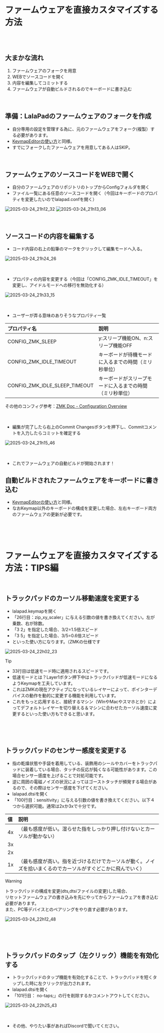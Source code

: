 # ファームウェアを直接カスタマイズする方法
<br/><br/>
## 大まかな流れ

1. ファームウェアのフォークを用意
2. WEBでソースコードを開く
3. 内容を編集してコミットする
4. ファームウェアが自動ビルドされるのでキーボードに書き込む
<br/><br/><br/>

## 準備：LalaPadのファームウェアのフォークを作成

- 自分専用の設定を管理する為に、元のファームウェアをフォーク(複製）する必要があります。
- [KeymapEditorの使い方](https://github.com/ShiniNet/LalaPad/blob/main/doc/KeymapEdit.md)と同様。
- すでにフォークしたファームウェアを用意してある人はSKIP。
<br/><br/><br/>

## ファームウェアのソースコードをWEBで開く

- 自分のファームウェアのリポジトリのトップからConfigフォルダを開く
- ファイル一覧にある任意のソースコードを開く（今回はキーボードのプロパティを変更したいのでlalapad.confを開く）
  
![2025-03-24_21h12_32](https://github.com/user-attachments/assets/7ec78824-0b4a-4cdd-9f07-f4e544c9b403)
![2025-03-24_21h13_06](https://github.com/user-attachments/assets/1b781b95-2f3d-4d8f-b2cd-f56d9ede2c24)
<br/><br/><br/>

## ソースコードの内容を編集する

- コード内容の右上の鉛筆のマークをクリックして編集モードへ入る。
  
![2025-03-24_21h24_26](https://github.com/user-attachments/assets/742587f4-57f3-432f-bde3-306683798e92)
<br/><br/><br/>

- プロパティの内容を変更する（今回は「CONFIG_ZMK_IDLE_TIMEOUT」を変更し、アイドルモードへの移行を無効化する）
  
![2025-03-24_21h33_15](https://github.com/user-attachments/assets/92141fdc-06f5-493a-9170-7108f9542148)
<br/><br/><br/>

- ユーザーが弄る意味のありそうなプロパティ一覧
  
|プロパティ名|説明|
|:-|:-|
|CONFIG_ZMK_SLEEP|y:スリープ機能ON、n:スリープ機能OFF|
|CONFIG_ZMK_IDLE_TIMEOUT|キーボードが待機モードに入るまでの時間（ミリ秒単位）|
|CONFIG_ZMK_IDLE_SLEEP_TIMEOUT|キーボードがスリープモードに入るまでの時間（ミリ秒単位）|

その他のコンフィグ参考：[ZMK Doc - Configuration Overview](https://zmk.dev/docs/config)
<br/><br/><br/>

- 編集が完了したら右上のCommit Changesボタンを押下し、Commitコメントを入力したらコミットを確定する
  
![2025-03-24_21h15_46](https://github.com/user-attachments/assets/6ba33c41-26cb-47d7-b424-e75cc9f593a9)
<br/><br/><br/>

- これでファームウェアの自動ビルドが開始されます！

## 自動ビルドされたファームウェアをキーボードに書き込む

- [KeymapEditorの使い方](https://github.com/ShiniNet/LalaPad/blob/main/doc/KeymapEdit.md)と同様。
- なおKeymap以外のキーボードの構成を変更した場合、左右キーボード両方のファームウェアの更新が必要です。

<br/><br/><br/>


# ファームウェアを直接カスタマイズする方法：TIPS編
<br/>

## トラックパッドのカーソル移動速度を変更する

- lalapad.keymapを開く
- 「26行目：zip_xy_scaler」に与える引数の値を書き換えてください。左が乗数、右が除数。
- 「3 2」を指定した場合、3/2=1.5倍スピード
- 「3 5」を指定した場合、3/5=0.6倍スピード
- といった使い方になります。（ZMKの仕様です
  
![2025-03-24_22h02_23](https://github.com/user-attachments/assets/e5cab15c-5b5e-4dc9-a92c-6cf566196cec)

> [!TIP]
> - 33行目は低速モード時に適用されるスピードです。
> - 低速モードとは？Layer1ボタン押下中はトラックパッドが低速モードになるようKeymapを工夫しています。
> - これはZMKの現在アクティブになっているレイヤーによって、ポインターデバイスの動作を動的に変更する機能を利用しています。
> - これをもっと応用すると、接続するマシン（WInやMacやスマホとか）によってデフォルトレイヤーを切り替える＆マシンに合わせたカーソル速度に変更するといった使い方もできると思います。
  
<br/><br/><br/>


## トラックパッドのセンサー感度を変更する

- 指の乾燥状態や手袋を着用している、装飾用のシールやカバーをトラックパッドに装着している場合、タッチの反応が鈍くなる可能性があります。この場合センサー感度を上げることで対処可能です。
- 逆に周囲の電磁ノイズの状況によってはゴーストタッチが頻発する場合があるので、その際はセンサー感度を下げてください。
- lalapad.dtsiを開く
- 「100行目：sensitivity」に与える引数の値を書き換えてください。以下４つから選択可能。通常は2xか3xで十分です。
  
|値|説明|
|:-|:-|
|4x|（最も感度が低い。湿らせた指をしっかり押し付けないとカーソルが動かない）|
|3x||
|2x||
|1x|（最も感度が高い。指を近づけるだけでカーソルが動く。ノイズを拾いまくるのでカーソルがすぐどこかに飛んでいく）|
  
> [!WARNING]
> トラックパッドの構成を変更(dts,dtsiファイルの変更)した場合、  
> リセットファームウェアの書き込みを先にやってからファームウェアを書き込む必要があります。  
> また、PC等デバイスとのペアリングをやり直す必要があります。
  
![2025-03-24_22h12_48](https://github.com/user-attachments/assets/0e4e99e9-68bb-4103-b44f-33ff2c0844fc)

<br/><br/><br/>

## トラックパッドのタップ（左クリック）機能を有効化する

- トラックパッドのタップ機能を有効化することで、トラックパッドを短くタップした時に左クリックが出力されます。
- lalapad.dtsiを開く
- 「101行目： no-taps;」の行を削除するかコメントアウトしてください。
  
![2025-03-24_22h25_43](https://github.com/user-attachments/assets/da27b474-2532-49f7-9f27-eff8caae7fe3)
<br/><br/><br/>


- その他、やりたい事があればDiscordで聞いてください。

